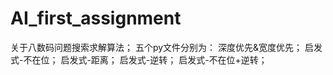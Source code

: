# AI_first_assignment
关于八数码问题搜索求解算法；
五个py文件分别为：
  深度优先&宽度优先；
  启发式-不在位；
  启发式-距离；
  启发式-逆转；
  启发式-不在位+逆转；

